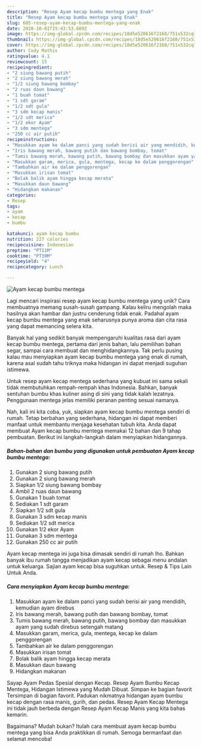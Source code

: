 ```yaml
---
description: "Resep Ayam kecap bumbu mentega yang Enak"
title: "Resep Ayam kecap bumbu mentega yang Enak"
slug: 605-resep-ayam-kecap-bumbu-mentega-yang-enak
date: 2020-10-01T15:43:53.609Z
image: https://img-global.cpcdn.com/recipes/18d5e520616f2168/751x532cq70/ayam-kecap-bumbu-mentega-foto-resep-utama.jpg
thumbnail: https://img-global.cpcdn.com/recipes/18d5e520616f2168/751x532cq70/ayam-kecap-bumbu-mentega-foto-resep-utama.jpg
cover: https://img-global.cpcdn.com/recipes/18d5e520616f2168/751x532cq70/ayam-kecap-bumbu-mentega-foto-resep-utama.jpg
author: Cody Mathis
ratingvalue: 4.1
reviewcount: 15
recipeingredient:
- "2 siung bawang putih"
- "2 siung bawang merah"
- "1/2 siung bawang bombay"
- "2 ruas daun bawang"
- "1 buah tomat"
- "1 sdt garam"
- "1/2 sdt gula"
- "3 sdm kecap manis"
- "1/2 sdt merica"
- "1/2 ekor Ayam"
- "3 sdm mentega"
- "250 cc air putih"
recipeinstructions:
- "Masukkan ayam ke dalam panci yang sudah berisi air yang mendidih, kemudian ayam direbus"
- "Iris bawang merah, bawang putih dan bawang bombay, tomat"
- "Tumis bawang merah, bawang putih, bawang bombay dan masukkan ayam yang sudah direbus setengah matang"
- "Masukkan garam, merica, gula, mentega, kecap ke dalam penggorengan"
- "Tambahkan air ke dalam penggorengan"
- "Masukkan irisan tomat"
- "Bolak balik ayam hingga kecap merata"
- "Masukkan daun bawang"
- "Hidangkan makanan"
categories:
- Resep
tags:
- ayam
- kecap
- bumbu

katakunci: ayam kecap bumbu 
nutrition: 227 calories
recipecuisine: Indonesian
preptime: "PT11M"
cooktime: "PT39M"
recipeyield: "4"
recipecategory: Lunch

---
```



![Ayam kecap bumbu mentega](https://img-global.cpcdn.com/recipes/18d5e520616f2168/751x532cq70/ayam-kecap-bumbu-mentega-foto-resep-utama.jpg)

Lagi mencari inspirasi resep ayam kecap bumbu mentega yang unik? Cara membuatnya memang susah-susah gampang. Kalau keliru mengolah maka hasilnya akan hambar dan justru cenderung tidak enak. Padahal ayam kecap bumbu mentega yang enak seharusnya punya aroma dan cita rasa yang dapat memancing selera kita.

Banyak hal yang sedikit banyak mempengaruhi kualitas rasa dari ayam kecap bumbu mentega, pertama dari jenis bahan, lalu pemilihan bahan segar, sampai cara membuat dan menghidangkannya. Tak perlu pusing kalau mau menyiapkan ayam kecap bumbu mentega yang enak di rumah, karena asal sudah tahu triknya maka hidangan ini dapat menjadi suguhan istimewa.

Untuk resep ayam kecap mentega sederhana yang kubuat ini sama sekali tidak membutuhkan rempah-rempah khas Indonesia. Bahkan, banyak sentuhan bumbu khas kuliner asing di sini yang tidak kalah lezatnya. Penggunaan mentega jelas memiliki peranan penting sesuai namanya.


Nah, kali ini kita coba, yuk, siapkan ayam kecap bumbu mentega sendiri di rumah. Tetap berbahan yang sederhana, hidangan ini dapat memberi manfaat untuk membantu menjaga kesehatan tubuh kita. Anda dapat membuat Ayam kecap bumbu mentega memakai 12 bahan dan 9 tahap pembuatan. Berikut ini langkah-langkah dalam menyiapkan hidangannya.

<!--inarticleads1-->

##### Bahan-bahan dan bumbu yang digunakan untuk pembuatan Ayam kecap bumbu mentega:

1. Gunakan 2 siung bawang putih
1. Gunakan 2 siung bawang merah
1. Siapkan 1/2 siung bawang bombay
1. Ambil 2 ruas daun bawang
1. Gunakan 1 buah tomat
1. Sediakan 1 sdt garam
1. Siapkan 1/2 sdt gula
1. Gunakan 3 sdm kecap manis
1. Sediakan 1/2 sdt merica
1. Gunakan 1/2 ekor Ayam
1. Gunakan 3 sdm mentega
1. Gunakan 250 cc air putih


Ayam kecap mentega ini juga bisa dimasak sendiri di rumah lho. Bahkan banyak ibu rumah tangga menjadikan ayam kecap sebagai menu andalan untuk keluarga. Sajian ayam kecap bisa suguhkan untuk. Resep &amp; Tips Lain Untuk Anda. 

<!--inarticleads2-->

##### Cara menyiapkan Ayam kecap bumbu mentega:

1. Masukkan ayam ke dalam panci yang sudah berisi air yang mendidih, kemudian ayam direbus
1. Iris bawang merah, bawang putih dan bawang bombay, tomat
1. Tumis bawang merah, bawang putih, bawang bombay dan masukkan ayam yang sudah direbus setengah matang
1. Masukkan garam, merica, gula, mentega, kecap ke dalam penggorengan
1. Tambahkan air ke dalam penggorengan
1. Masukkan irisan tomat
1. Bolak balik ayam hingga kecap merata
1. Masukkan daun bawang
1. Hidangkan makanan


Sayap Ayam Pedas Spesial dengan Kecap. Resep Ayam Bumbu Kecap Mentega, Hidangan Istimewa yang Mudah Dibuat. Simpan ke bagian favorit Tersimpan di bagian favorit. Padukan nikmatnya hidangan ayam bumbu kecap dengan rasa manis, gurih, dan pedas. Resep Ayam Kecap Mentega ini tidak jauh berbeda dengan Resep Ayam Kecap Manis yang kita bahas kemarin. 

Bagaimana? Mudah bukan? Itulah cara membuat ayam kecap bumbu mentega yang bisa Anda praktikkan di rumah. Semoga bermanfaat dan selamat mencoba!
